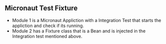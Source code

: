 ## Micronaut Test Fixture

- Module 1 is a Micronaut Appliction with a Integration Test that starts the appliction and check if its running.
- Module 2 has a Fixture class that is a Bean and is injected in the Integration test mentioned above.
